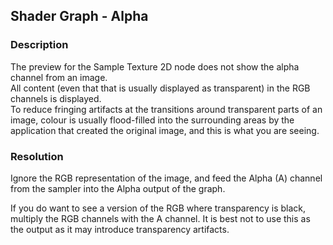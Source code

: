 ## Shader Graph - Alpha
### Description
The preview for the Sample Texture 2D node does not show the alpha channel from an image.  
All content (even that that is usually displayed as transparent) in the RGB channels is displayed.  
To reduce fringing artifacts at the transitions around transparent parts of an image, colour is usually flood-filled into the surrounding areas by the application that created the original image, and this is what you are seeing.

### Resolution
Ignore the RGB representation of the image, and feed the Alpha (A) channel from the sampler into the Alpha output of the graph.  

If you do want to see a version of the RGB where transparency is black, multiply the RGB channels with the A channel. It is best not to use this as the output as it may introduce transparency artifacts.  

